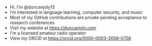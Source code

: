 - Hi, I’m @duncanjoly13
- I’m interested in language learning, computer security, and music
- Most of my GitHub contributions are private pending acceptance to research conferences
- Visit my website at https://duncanjoly.com
- I'm a licensed amateur radio operator
- View my ORCiD at https://orcid.org/0000-0003-3058-0758

<!---
duncanjoly13/duncanjoly13 is a ✨ special ✨ repository because its `README.md` (this file) appears on your GitHub profile.
You can click the Preview link to take a look at your changes.
--->
